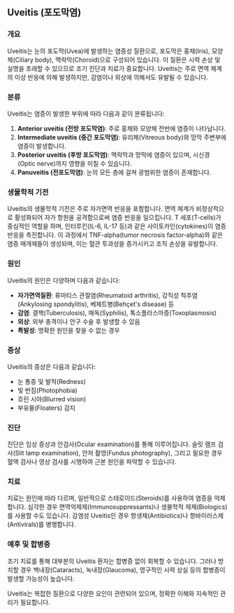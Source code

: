 

## Uveitis (포도막염)

### 개요
Uveitis는 눈의 포도막(Uvea)에 발생하는 염증성 질환으로, 포도막은 홍채(Iris), 모양체(Ciliary body), 맥락막(Choroid)으로 구성되어 있습니다. 이 질환은 시력 손상 및 실명을 초래할 수 있으므로 조기 진단과 치료가 중요합니다. Uveitis는 주로 면역 체계의 이상 반응에 의해 발생하지만, 감염이나 외상에 의해서도 유발될 수 있습니다.

### 분류
Uveitis는 염증이 발생한 부위에 따라 다음과 같이 분류됩니다:
1. **Anterior uveitis (전방 포도막염)**: 주로 홍채와 모양체 전반에 염증이 나타납니다.
2. **Intermediate uveitis (중간 포도막염)**: 유리체(Vitreous body)와 망막 주변부에 염증이 발생합니다.
3. **Posterior uveitis (후방 포도막염)**: 맥락막과 망막에 염증이 있으며, 시신경(Optic nerve)까지 영향을 미칠 수 있습니다.
4. **Panuveitis (전포도막염)**: 눈의 모든 층에 걸쳐 광범위한 염증이 존재합니다.

### 생물학적 기전
Uveitis의 생물학적 기전은 주로 자가면역 반응을 포함합니다. 면역 체계가 비정상적으로 활성화되어 자가 항원을 공격함으로써 염증 반응을 일으킵니다. T 세포(T-cells)가 중심적인 역할을 하며, 인터루킨(IL-6, IL-17 등)과 같은 사이토카인(cytokines)이 염증 반응을 촉진합니다. 이 과정에서 TNF-alpha(tumor necrosis factor-alpha)와 같은 염증 매개체들이 생성되며, 이는 혈관 투과성을 증가시키고 조직 손상을 유발합니다.

### 원인
Uveitis의 원인은 다양하며 다음과 같습니다:
- **자가면역질환**: 류마티스 관절염(Rheumatoid arthritis), 강직성 척추염(Ankylosing spondylitis), 베체트병(Behçet's disease) 등
- **감염**: 결핵(Tuberculosis), 매독(Syphilis), 톡소플라스마증(Toxoplasmosis)
- **외상**: 외부 충격이나 안구 수술 후 발생할 수 있음
- **특발성**: 명확한 원인을 찾을 수 없는 경우

### 증상
Uveitis의 증상은 다음과 같습니다:
- 눈 통증 및 발적(Redness)
- 빛 번짐(Photophobia)
- 흐린 시야(Blurred vision)
- 부유물(Floaters) 감지

### 진단
진단은 임상 증상과 안검사(Ocular examination)를 통해 이루어집니다. 슬릿 램프 검사(Slit lamp examination), 안저 촬영(Fundus photography), 그리고 필요한 경우 혈액 검사나 영상 검사를 시행하여 근본 원인을 파악할 수 있습니다.

### 치료
치료는 원인에 따라 다르며, 일반적으로 스테로이드(Steroids)를 사용하여 염증을 억제합니다. 심각한 경우 면역억제제(Immunosuppressants)나 생물학적 제제(Biologics)를 사용할 수도 있습니다. 감염성 Uveitis인 경우 항생제(Antibiotics)나 항바이러스제(Antivirals)를 병행합니다.

### 예후 및 합병증
조기 치료를 통해 대부분의 Uveitis 환자는 합병증 없이 회복할 수 있습니다. 그러나 방치할 경우 백내장(Cataracts), 녹내장(Glaucoma), 영구적인 시력 상실 등의 합병증이 발생할 가능성이 높습니다.

Uveitis는 복잡한 질환으로 다양한 요인이 관련되어 있으며, 정확한 이해와 지속적인 관리가 필요합니다.